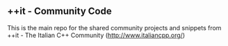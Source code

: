 ++it - Community Code
---------------------

This is the main repo for the shared community projects and snippets from ++it - The Italian C++ Community (http://www.italiancpp.org/)
